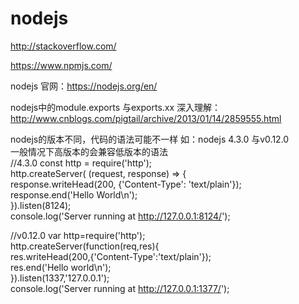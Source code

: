 # nodejs

http://stackoverflow.com/

https://www.npmjs.com/

nodejs 官网：https://nodejs.org/en/

nodejs中的module.exports  与exports.xx 深入理解：http://www.cnblogs.com/pigtail/archive/2013/01/14/2859555.html

nodejs的版本不同，代码的语法可能不一样 如：nodejs 4.3.0  与v0.12.0      
一般情况下高版本的会兼容低版本的语法           
//4.3.0 
const http = require('http');    
http.createServer( (request, response) => {    
  response.writeHead(200, {'Content-Type': 'text/plain'});    
  response.end('Hello World\n');    
}).listen(8124);    
console.log('Server running at http://127.0.0.1:8124/');   

//v0.12.0
var http=require('http');   
http.createServer(function(req,res){   
	res.writeHead(200,{'Content-Type':'text/plain'});   
	res.end('Hello world\n');   
}).listen(1337,'127.0.0.1');    
console.log('Server running at http://127.0.0.1:1377/');     
